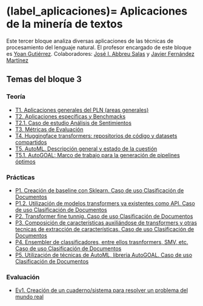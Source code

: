 
(label_aplicaciones)=
Aplicaciones de la minería de textos
====================================

Este tercer bloque analiza diversas aplicaciones de las técnicas de procesamiento del lenguaje natural. El profesor encargado de este bloque es [Yoan Gutiérrez][yoan url]. Colaboradores: [José I. Abbreu Salas][abreu url]  y [Javier Fernández Martínez][javi url]

## Temas del bloque 3


### Teoría

- [T1. Aplicaciones generales del PLN (areas generales)][t1]
- [T2. Aplicaciones específicas y Benchmacks][t2]
- [T2.1. Caso de estudio Análisis de Sentimientos][t2.1]
- [T3. Métricas de Evaluación][t3]
- [T4. Huggingface transformers: repositorios de código y datasets compartidos][t4]
- [T5. AutoML. Descripción general y estado de la cuestión][t5]
- [T5.1. AutoGOAL: Marco de trabajo para la generación de pipelines óptimos][t5.1]

### Prácticas

- [P1. Creación de baseline con Sklearn. Caso de uso Clasificación de Documentos][p1]
- [P1.2. Utilización de modelos transformers ya existentes como API. Caso de uso Clasificación de Documentos][p2]
- [P2. Transformer fine tunnig. Caso de uso Clasificación de Documentos][p3]
- [P3. Composición de características auxiliándose de transformers y otras tecnicas de extracción de  características. Caso de uso Clasificación de Documentos][p4]
- [P4. Ensembler de classificadores, entre ellos trasnformers, SMV, etc.  Caso de uso Clasificación  de Documentos][p5]
- [P5. Utilización de técnicas de AutoML, libreria AutoGOAL.  Caso de uso Clasificación de Documentos][p6]

### Evaluación

- [Ev1. Creación de un cuaderno/sistema para resolver un problema del mundo real][ev1]


[abreu url]: https://scholar.google.es/citations?user=62u6KEkAAAAJ&hl=es
[javi url]: https://cvnet.cpd.ua.es/curriculum-breve/es/fernandez-martinez-javier/321
[yoan url]: https://cvnet.cpd.ua.es/curriculum-breve/es/gutierrez-vazquez-yoan/49618  

[t1]: https://jaspock.github.io/mtextos/bloque3_t1_aplicaciones.html
[t2]: https://jaspock.github.io/mtextos/bloque3_t2_subaplicaciones-benchmarks.html
[t2.1]: https://jaspock.github.io/mtextos/bloque3_t2.1_analisis_sentimientos.html
[t3]: https://jaspock.github.io/mtextos/bloque3_t3.1_metricas.html
[t4]: https://jaspock.github.io/mtextos/bloque3_t4_huggingface.html
[t5]: https://jaspock.github.io/mtextos/bloque3_t5_automl.html
[t5.1]: https://jaspock.github.io/mtextos/bloque3_t5.1_autogoal.html

[p1]: https://jaspock.github.io/mtextos/bloque3_p1_SA-Pipeline-Reviews.html
[p2]: https://jaspock.github.io/mtextos/bloque3_p2_SA-Transformers-Basic.html
[p3]: https://jaspock.github.io/mtextos/bloque3_p3_SA-Transformers-Training-FineTuning.html
[p4]: https://jaspock.github.io/mtextos/bloque3_p4_SA-Transformers-Training-Custom.html
[p5]: https://jaspock.github.io/mtextos/bloque3_p5-SA-Ensemble.html
[p6]: https://jaspock.github.io/mtextos/bloque3_p6_SA-AutoGOAL.html

[ev1]: https://jaspock.github.io/mtextos/bloque3_ev.html